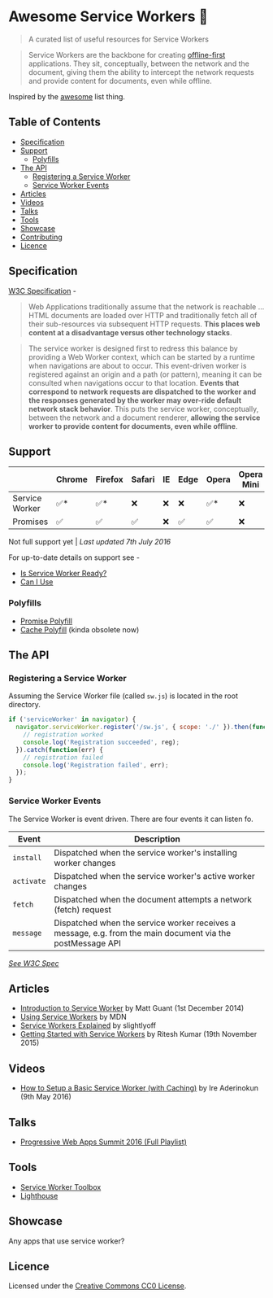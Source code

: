# Awesome Service Workers 📡

> A curated list of useful resources for Service Workers

> Service Workers are the backbone for creating [offline-first](http://offlinefirst.org/) applications. They sit, conceptually, between the network and the document, giving them the ability to intercept the network requests and provide content for documents, even while offline.

Inspired by the [awesome](https://github.com/sindresorhus/awesome) list thing.

## Table of Contents

- [Specification](#specification)
- [Support](#support)
	- [Polyfills](#polyfills)
- [The API](#the-api)
	- [Registering a Service Worker](#registering-a-service-worker)
	- [Service Worker Events](#service-worker-events)
- [Articles](articles)
- [Videos](#videos)
- [Talks](#talks)
- [Tools](#tools)
- [Showcase](#showcase)
- [Contributing](CONTRIBUTING.md)
- [Licence](#licence)



## Specification

[W3C Specification](http://www.w3.org/TR/service-workers/) -



> Web Applications traditionally assume that the network is reachable ... HTML documents are loaded over HTTP and traditionally fetch all of their sub-resources via subsequent HTTP requests. **This places web content at a disadvantage versus other technology stacks**.

> The service worker is designed first to redress this balance by providing a Web Worker context, which can be started by a runtime when navigations are about to occur. This event-driven worker is registered against an origin and a path (or pattern), meaning it can be consulted when navigations occur to that location. **Events that correspond to network requests are dispatched to the worker and the responses generated by the worker may over-ride default network stack behavior**. This puts the service worker, conceptually, between the network and a document renderer, **allowing the service worker to provide content for documents, even while offline**.




## Support


&nbsp;        | Chrome | Firefox | Safari | IE  | Edge | Opera | Opera Mini | Android Browser
---------------|--------|---------|--------|-----|------|-------|------------|----
Service Worker | ✅*    | ✅*      | ❌     | ❌ | ❌   | ✅*    | ❌         | ✅* 
Promises       | ✅     | ✅      | ✅    | ❌  | ✅   | ✅    | ❌        | ✅ 


Not full support yet | *Last updated 7th July 2016*

For up-to-date details on support see -

- [Is Service Worker Ready?](https://jakearchibald.github.io/isserviceworkerready/)
- [Can I Use](http://caniuse.com/#feat=serviceworkers)



### Polyfills

- [Promise Polyfill](https://github.com/taylorhakes/promise-polyfill)
- [Cache Polyfill](https://github.com/dominiccooney/cache-polyfill) (kinda obsolete now)



## The API

### Registering a Service Worker

Assuming the Service Worker file (called `sw.js`) is located in the root directory.

```javascript
if ('serviceWorker' in navigator) {
  navigator.serviceWorker.register('/sw.js', { scope: './' }).then(function(reg) {
    // registration worked
    console.log('Registration succeeded', reg);
  }).catch(function(err) {
    // registration failed
    console.log('Registration failed', err);
  });
}
```


### Service Worker Events

The Service Worker is event driven. There are four events it can listen fo.

Event | Description
------|--------------
`install` | Dispatched when the service worker's installing worker changes
`activate` | Dispatched when the service worker's active worker changes
`fetch` | Dispatched when the document attempts a network (fetch) request
`message` | Dispatched when the service worker receives a message, e.g. from the main document via the postMessage API

*[See W3C Spec](https://www.w3.org/TR/service-workers/#execution-context-events)*




## Articles

- [Introduction to Service Worker](http://www.html5rocks.com/en/tutorials/service-worker/introduction/) by Matt Guant (1st December 2014)
- [Using Service Workers](https://developer.mozilla.org/en-US/docs/Web/API/Service_Worker_API/Using_Service_Workers) by MDN
- [Service Workers Explained](https://github.com/slightlyoff/ServiceWorker/blob/master/explainer.md) by slightlyoff
- [Getting Started with Service Workers](https://www.sitepoint.com/getting-started-with-service-workers/) by Ritesh Kumar (19th November 2015)


## Videos

- [How to Setup a Basic Service Worker (with Caching)](https://www.youtube.com/watch?v=BfL3pprhnms) by Ire Aderinokun (9th May 2016)


## Talks


- [Progressive Web Apps Summit 2016 (Full Playlist)](https://www.youtube.com/playlist?list=PLNYkxOF6rcIAWWNR_Q6eLPhsyx6VvYjVb)


## Tools

- [Service Worker Toolbox](https://github.com/GoogleChrome/sw-toolbox)
- [Lighthouse](https://github.com/GoogleChrome/lighthouse)



## Showcase

Any apps that use service worker?




## Licence

Licensed under the [Creative Commons CC0 License](https://creativecommons.org/publicdomain/zero/1.0/).




